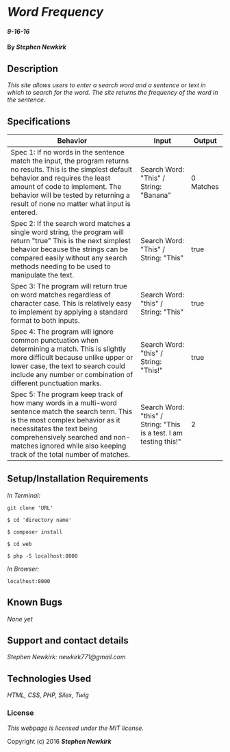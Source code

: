 # _Word Frequency_

#### _9-16-16_

#### By _**Stephen Newkirk**_

## Description

_This site allows users to enter a search word and a sentence or text in which to search for the word. The site returns the frequency of the word in the sentence._

## Specifications

| Behavior      | Input       |Output|
| ------------- |-------------| -----|
| Spec 1: If no words in the sentence match the input, the program returns no results. This is the simplest default behavior and requires the least amount of code to implement. The behavior will be tested by returning a result of none no matter what input is entered. | Search Word: "This" / String: "Banana" | 0 Matches |
| Spec 2: If the search word matches a single word string, the program will return "true" This is the next simplest behavior because the strings can be compared easily without any search methods needing to be used to manipulate the text. | Search Word: "This" / String: "This" | true |
| Spec 3: The program will return true on word matches regardless of character case. This is relatively easy to implement by applying a standard format to both inputs. | Search Word: "this" / String: "This" | true |
| Spec 4: The program will ignore common punctuation when determining a match. This is slightly more difficult because unlike upper or lower case, the text to search could include any number or combination of different punctuation marks.| Search Word: "this" / String: "This!" | true |
| Spec 5: The program keep track of how many words in a multi-word sentence match the search term. This is the most complex behavior as it necessitates the text being comprehensively searched and non-matches ignored while also keeping track of the total number of matches. | Search Word: "this" / String: "This is a test. I am testing this!" | 2 |


## Setup/Installation Requirements

_In Terminal:_

`git clone 'URL'`

`$ cd 'directory name'`

`$ composer install`

`$ cd web`

`$ php -S localhost:8000`

_In Browser:_

`localhost:8000`

## Known Bugs

_None yet_

## Support and contact details

_Stephen Newkirk: newkirk771@gmail.com_

## Technologies Used

_HTML,
CSS,
PHP,
Silex,
Twig_

### License

*This webpage is licensed under the MIT license.*

Copyright (c) 2016 **_Stephen Newkirk_**
